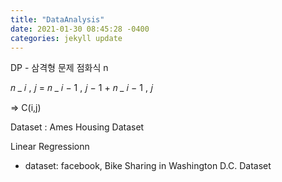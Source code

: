 ```yaml
---
title: "DataAnalysis"
date: 2021-01-30 08:45:28 -0400
categories: jekyll update
---
```


DP - 삼격형 문제 점화식
n

𝑛 _ 𝑖 , 𝑗 = 𝑛 _ 𝑖 − 1 , 𝑗 − 1 + 𝑛 _ 𝑖 − 1 , 𝑗

=> C(i,j)



Dataset : Ames Housing Dataset 









Linear Regressionn 
- dataset: facebook, Bike Sharing in Washington D.C. Dataset
